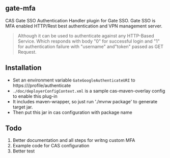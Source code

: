 ## gate-mfa

CAS Gate SSO Authentication Handler plugin for Gate SSO. 
Gate SSO is MFA enabled HTTP/Rest best authentication and VPN management server.

> Although it can be used to authenticate against any HTTP-Based Service.
> Which responds with body "0" for successful login and "1" for authentication failure with "username" and"token" passed as GET Request.


Installation
----

* Set an environment variable `GateGoogleAuthenticateURI` to https://<gate-sso-server>/profile/authenticate
* `./doc/deployerConfigContext.xml` is a sample cas-maven-overlay config to enable this plug-in
* It includes maven-wrapper, so just run './mvnw package' to generate target jar.
* Then put this jar in cas configuration with package name


Todo
----
1. Better documentation and all steps for writng custom MFA
2. Example code for CAS configuration
3. Better test